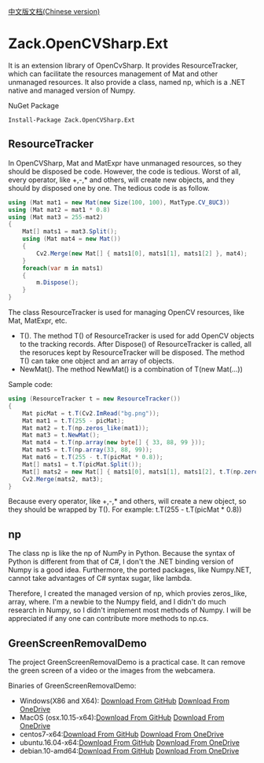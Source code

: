 [中文版文档(Chinese version)](https://github.com/yangzhongke/Zack.OpenCVSharp.Ext/blob/main/README_CN.md)

# Zack.OpenCVSharp.Ext
It is an extension library of OpenCvSharp. It provides ResourceTracker, which can facilitate the resources management of Mat and other unmanaged resources. It also provide a class, named np, which is a .NET native and  managed version of Numpy.

NuGet Package

```
Install-Package Zack.OpenCVSharp.Ext
```
## ResourceTracker
In OpenCVSharp, Mat and MatExpr have unmanaged resources, so they should be disposed be code. However, the code is tedious. Worst of all, every operator, like +,-,* and others, will create new objects, and they should by disposed one by one. The tedious code is as follow.
```csharp
using (Mat mat1 = new Mat(new Size(100, 100), MatType.CV_8UC3))
using (Mat mat2 = mat1 * 0.8)
using (Mat mat3 = 255-mat2)
{
	Mat[] mats1 = mat3.Split();
	using (Mat mat4 = new Mat())
	{
		Cv2.Merge(new Mat[] { mats1[0], mats1[1], mats1[2] }, mat4);
	}
	foreach(var m in mats1)
	{
		m.Dispose();
	}
}
```

The class ResourceTracker is used for managing OpenCV resources, like Mat, MatExpr, etc.
* T(). The method T() of ResourceTracker is used for add OpenCV objects to the tracking records. After Dispose() of ResourceTracker is called, all the resoruces kept by ResourceTracker will be disposed. The method T() can take one object and an array of objects.
* NewMat(). The method NewMat() is a combination of T(new Mat(...)) 

Sample code:

```csharp
using (ResourceTracker t = new ResourceTracker())
{
	Mat picMat = t.T(Cv2.ImRead("bg.png"));
	Mat mat1 = t.T(255 - picMat);
	Mat mat2 = t.T(np.zeros_like(mat1));
	Mat mat3 = t.NewMat();
	Mat mat4 = t.T(np.array(new byte[] { 33, 88, 99 }));
	Mat mat5 = t.T(np.array(33, 88, 99));
	Mat mat6 = t.T(255 - t.T(picMat * 0.8));
	Mat[] mats1 = t.T(picMat.Split());
	Mat[] mats2 = new Mat[] { mats1[0], mats1[1], mats1[2], t.T(np.zeros_like(picMat)) };
	Cv2.Merge(mats2, mat3);
}
```

Because every operator, like +,-,* and others, will create a new object, so they should be wrapped by T(). For example: t.T(255 - t.T(picMat * 0.8))

## np
The class np is like the np of NumPy in Python.
Because the syntax of Python is different from that of C#, I don't the .NET binding version of Numpy is a good idea. Furthermore, the ported packages, like Numpy.NET, cannot take advantages of C# syntax sugar, like lambda.

Therefore, I created the managed version of np, which provies zeros_like, array, where. I'm a newbie to the Numpy field, and I didn't do much research in Numpy, so I didn't implement most methods of Numpy. I will be appreciated if any one can contribute more methods to np.cs.

## GreenScreenRemovalDemo
The project GreenScreenRemovalDemo is a practical case. It can remove the green screen of a video or the images from the webcamera.

Binaries of GreenScreenRemovalDemo:
* Windows(X86 and X64): [Download From GitHub](https://github.com/yangzhongke/Zack.OpenCVSharp.Ext/raw/main/GreenScreenRemovalDemo/Binaries/win32x86.zip)   [Download From OneDrive](https://1drv.ms/u/s!ArtUX5uRoj_cmWWM1xf0CfVMx4FI?e=YupHDl)
* MacOS (osx.10.15-x64):[Download From GitHub](https://github.com/yangzhongke/Zack.OpenCVSharp.Ext/raw/main/GreenScreenRemovalDemo/Binaries/osx.10.15-x64.zip)   [Download From OneDrive](https://1drv.ms/u/s!ArtUX5uRoj_cmWIlLKUw77KVx0r7?e=zfdafg)
* centos7-x64:[Download From GitHub](https://github.com/yangzhongke/Zack.OpenCVSharp.Ext/raw/main/GreenScreenRemovalDemo/Binaries/centos7-x64.zip)   [Download From OneDrive](https://1drv.ms/u/s!ArtUX5uRoj_cmWMwztai5lT-ag8n?e=rTiejq)
* ubuntu.16.04-x64:[Download From GitHub](https://github.com/yangzhongke/Zack.OpenCVSharp.Ext/raw/main/GreenScreenRemovalDemo/Binaries/ubuntu.16.04-x64.zip)   [Download From OneDrive](https://1drv.ms/u/s!ArtUX5uRoj_cmWbBCY5TRpcwjb_y?e=xWBBkx)
* debian.10-amd64:[Download From GitHub](https://github.com/yangzhongke/Zack.OpenCVSharp.Ext/raw/main/GreenScreenRemovalDemo/Binaries/debian.10-amd64.zip)   [Download From OneDrive](https://1drv.ms/u/s!ArtUX5uRoj_cmWQcrpCEMT3cNjBz?e=0fg5XV)